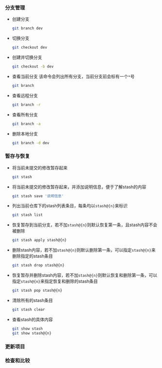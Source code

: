 ### 分支管理

* 创建分支

    ```bash
    git branch dev
    ```

* 切换分支

    ```bash
    git checkout dev
    ```

* 创建并切换分支

    ```bash
    git checkout -b dev
    ```

* 查看当前分支  该命令会列出所有分支，当前分支前会标有一个`*`号

    ```bash
    git branch
    ```

* 查看远程分支

    ```bash
    git branch -r
    ```

* 查看所有分支
    ```bash
    git branch -a
    ```

* 删除本地分支

    ```bash
    git branch -d dev
    ```

### 暂存与恢复

* 将当前未提交的修改暂存起来

    ```bash
    git stash
    ```

* 将当前未提交的修改暂存起来，并添加说明信息，便于了解stash的内容

    ```bash
    git stash save '说明信息'
    ```

* 列出当前仓库下的stash列表条目，每条均以`stash@{n}`来标识

    ```bash
    git stash list
    ```

* 恢复暂存到当前分支，若不加`stash@{n}`则默认恢复第一条，且stash内容不会被删除

    ```bash
    git stash apply stash@{n}
    ```

* 删除stash内容，若不加`stash@{n}`则默认删除第一条，可以指定`stash@{n}`来删除指定的stash条目

    ```bash
    git stash drop stash@{n}
    ```

* 恢复暂存并删除stash内容，若不加`stash@{n}`则默认恢复和删除第一条，可以指定`stash@{n}`来指定恢复和删除的stash条目

    ```bash
    git stash pop stash@{n}
    ```

* 清除所有的stash条目

    ```bash
    git stash clear
    ```

* 查看stash的具体内容

    ```bash
    git show stash
    git show stash@{n}
    ```






### 更新项目

### 检查和比较